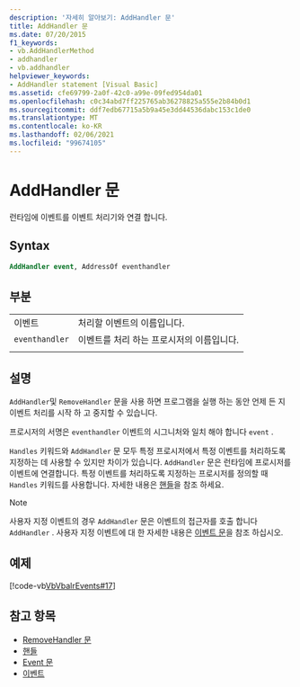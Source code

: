 ```yaml
---
description: '자세히 알아보기: AddHandler 문'
title: AddHandler 문
ms.date: 07/20/2015
f1_keywords:
- vb.AddHandlerMethod
- addhandler
- vb.addhandler
helpviewer_keywords:
- AddHandler statement [Visual Basic]
ms.assetid: cfe69799-2a0f-42c0-a99e-09fed954da01
ms.openlocfilehash: c0c34abd7ff225765ab36278825a555e2b84b0d1
ms.sourcegitcommit: ddf7edb67715a5b9a45e3dd44536dabc153c1de0
ms.translationtype: MT
ms.contentlocale: ko-KR
ms.lasthandoff: 02/06/2021
ms.locfileid: "99674105"
---
```

# <a name="addhandler-statement"></a>AddHandler 문

런타임에 이벤트를 이벤트 처리기와 연결 합니다.  
  
## <a name="syntax"></a>Syntax  
  
```vb  
AddHandler event, AddressOf eventhandler  
```  
  
## <a name="parts"></a>부분  

|||
|---|---|
|이벤트|처리할 이벤트의 이름입니다.|  
|`eventhandler`|이벤트를 처리 하는 프로시저의 이름입니다.|
|||
  
## <a name="remarks"></a>설명  

 `AddHandler`및 `RemoveHandler` 문을 사용 하면 프로그램을 실행 하는 동안 언제 든 지 이벤트 처리를 시작 하 고 중지할 수 있습니다.  
  
 프로시저의 서명은 `eventhandler` 이벤트의 시그니처와 일치 해야 합니다 `event` .  
  
 `Handles` 키워드와 `AddHandler` 문 모두 특정 프로시저에서 특정 이벤트를 처리하도록 지정하는 데 사용할 수 있지만 차이가 있습니다. `AddHandler` 문은 런타임에 프로시저를 이벤트에 연결합니다. 특정 이벤트를 처리하도록 지정하는 프로시저를 정의할 때 `Handles` 키워드를 사용합니다. 자세한 내용은 [핸들](handles-clause.md)을 참조 하세요.  
  
> [!NOTE]
> 사용자 지정 이벤트의 경우 `AddHandler` 문은 이벤트의 접근자를 호출 합니다 `AddHandler` . 사용자 지정 이벤트에 대 한 자세한 내용은 [이벤트 문](event-statement.md)을 참조 하십시오.  
  
## <a name="example"></a>예제  

 [!code-vb[VbVbalrEvents#17](~/samples/snippets/visualbasic/VS_Snippets_VBCSharp/VbVbalrEvents/VB/Class1.vb#17)]  
  
## <a name="see-also"></a>참고 항목

- [RemoveHandler 문](removehandler-statement.md)
- [핸들](handles-clause.md)
- [Event 문](event-statement.md)
- [이벤트](../../programming-guide/language-features/events/index.md)
